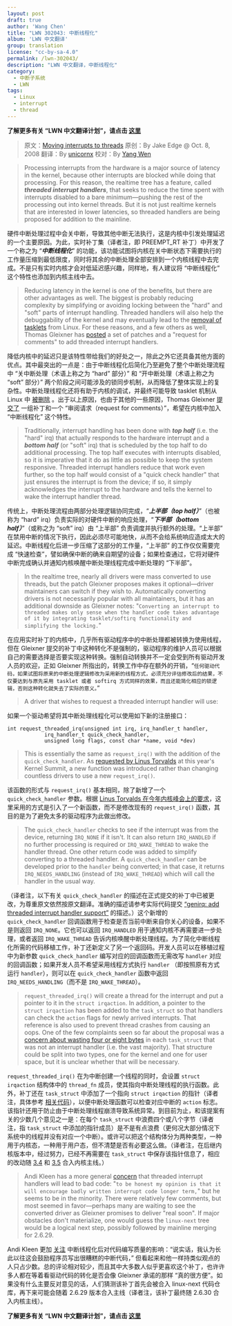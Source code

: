 ```yaml
---
layout: post
draft: true
author: 'Wang Chen'
title: "LWN 302043: 中断线程化"
album: 'LWN 中文翻译'
group: translation
license: "cc-by-sa-4.0"
permalink: /lwn-302043/
description: "LWN 中文翻译，中断线程化"
category:
  - 中断子系统
  - LWN
tags:
  - Linux
  - interrupt
  - thread
---
```


**了解更多有关 “LWN 中文翻译计划”，请点击 [这里](/lwn/)**

> 原文：[Moving interrupts to threads](https://lwn.net/Articles/302043/)
> 原创：By Jake Edge @ Oct. 8, 2008
> 翻译：By [unicornx](https://github.com/unicornx)
> 校对：By [Yang Wen](https://github.com/w-simon)

> Processing interrupts from the hardware is a major source of latency in the kernel, because other interrupts are blocked while doing that processing. For this reason, the realtime tree has a feature, called ***threaded interrupt handlers***, that seeks to reduce the time spent with interrupts disabled to a bare minimum—pushing the rest of the processing out into kernel threads. But it is not just realtime kernels that are interested in lower latencies, so threaded handlers are being proposed for addition to the mainline.

硬件中断处理过程中会关中断，导致其他中断无法执行，这是内核中引发处理延迟的一个主要原因。为此，实时补丁集（译者注，即 PREEMPT_RT 补丁）中开发了一个称之为 “***中断线程化***” 的功能，该功能试图将内核在关中断状态下需要执行的工作量压缩到最低限度，同时将其余的中断处理全部安排到一个内核线程中去完成。不是只有实时内核才会对低延迟感兴趣，同样地，有人建议将 “中断线程化” 这个特性也添加到内核主线中去。

> Reducing latency in the kernel is one of the benefits, but there are other advantages as well. The biggest is probably reducing complexity by simplifying or avoiding locking between the "hard" and "soft" parts of interrupt handling. Threaded handlers will also help the debuggability of the kernel and may eventually lead to the [removal of tasklets](http://lwn.net/Articles/239633/) from Linux. For these reasons, and a few others as well, Thomas Gleixner has [posted](http://lwn.net/Articles/301890/) a set of patches and a "request for comments" to add threaded interrupt handlers.

降低内核中的延迟只是该特性带给我们的好处之一，除此之外它还具备其他方面的优点。其中最突出的一点是：由于中断线程化后简化乃至避免了整个中断处理流程中 “关中断处理（术语上称之为 “hard” 部分）” 和 “开中断处理（术语上称之为 “soft” 部分）” 两个阶段之间可能涉及的锁同步机制，从而降低了整体实现上的复杂性。中断处理线程化还将有助于内核的调试，并最终可能导致 tasklet 机制从 Linux 中 [被删除][1] 。出于以上原因，也由于其他的一些原因，Thomas Gleixner [提交了][2] 一组补丁和一个 “审阅请求（request for comments）”，希望在内核中加入 “中断线程化” 这个特性。

> Traditionally, interrupt handling has been done with ***top half*** (i.e. the "hard" irq) that actually responds to the hardware interrupt and a ***bottom half*** (or "soft" irq) that is scheduled by the top half to do additional processing. The top half executes with interrupts disabled, so it is imperative that it do as little as possible to keep the system responsive. Threaded interrupt handlers reduce that work even further, so the top half would consist of a "quick check handler" that just ensures the interrupt is from the device; if so, it simply acknowledges the interrupt to the hardware and tells the kernel to wake the interrupt handler thread.

传统上，中断处理流程由两部分处理逻辑协同完成，“***上半部（top half）***”（也被称为 “hard” irq）负责实际的对硬件中断的响应处理，“***下半部（bottom half）***”（或称之为 “soft” irq）由 “上半部” 负责调度并执行额外的处理。“上半部” 在禁用中断的情况下执行，因此必须尽可能地快，从而不会给系统响应造成太大的延迟。中断线程化后进一步压缩了这部分的工作量，“上半部” 的工作仅仅需要完成 “快速检查”，譬如确保中断的确来自期望的设备；如果检查通过，它将对硬件中断完成确认并通知内核唤醒中断处理线程完成中断处理的 “下半部”。

> In the realtime tree, nearly all drivers were mass converted to use threads, but the patch Gleixner proposes makes it optional—driver maintainers can switch if they wish to. Automatically converting drivers is not necessarily popular with all maintainers, but it has an additional downside as Gleixner notes: "`Converting an interrupt to threaded makes only sense when the handler code takes advantage of it by integrating tasklet/softirq functionality and simplifying the locking.`"

在应用实时补丁的内核中，几乎所有驱动程序中的中断处理都被转换为使用线程，但在 Gleixner 提交的补丁中这种转化不是强制的，驱动程序的维护人员可以根据自己的需要选择是否要实现这种转换。强制自动转换并不一定会受到所有驱动开发人员的欢迎，正如 Gleixner 所指出的，转换工作中存在额外的开销，“`任何驱动代码，如果试图将原来的中断处理逻辑修改为采用新的线程方式，必须充分评估修改后的结果，不仅要达到与原先采用 tasklet 或者 softirq 方式同样的效果，而且还能简化相应的锁逻辑，否则这种转化就失去了实际的意义。`”

> A driver that wishes to request a threaded interrupt handler will use:

如果一个驱动希望将其中断处理线程化可以使用如下新的注册接口：

	int request_threaded_irq(unsigned int irq, irq_handler_t handler,
				irq_handler_t quick_check_handler,
				unsigned long flags, const char *name, void *dev)

> This is essentially the same as `request_irq()` with the addition of the `quick_check_handler`. As [requested by Linus Torvalds](http://lwn.net/Articles/298840/) at this year's Kernel Summit, a new function was introduced rather than changing countless drivers to use a new `request_irq()`.

该函数的形式与 `request_irq()` 基本相同，除了新增了一个 `quick_check_handler` 参数。根据 [Linus Torvalds 在今年内核峰会上的要求][3]，这里采用的方式是引入了一个新函数，而不是修改现有的 `request_irq()` 函数，其目的是为了避免太多的驱动程序为此做出修改。

> The `quick_check_handler` checks to see if the interrupt was from the device, returning `IRQ_NONE` if it isn't. It can also return `IRQ_HANDLED` if no further processing is required or `IRQ_WAKE_THREAD` to wake the handler thread. One other return code was added to simplify converting to a threaded handler. A `quick_check_handler` can be developed prior to the `handler` being converted; in that case, it returns `IRQ_NEEDS_HANDLING` (instead of `IRQ_WAKE_THREAD`) which will call the handler in the usual way.

（译者注，以下有关 `quick_check_handler` 的描述在正式提交的补丁中已被更改，为尊重原文依然按原文翻译。准确的描述请参考实际代码提交 [“genirq: add threaded interrupt handler support”][4] 的描述。）这个新增的 `quick_check_handler` 回调函数用于检查是否当前中断来自你关心的设备，如果不是则返回 `IRQ_NONE`。它也可以返回 `IRQ_HANDLED` 用于通知内核不再需要进一步处理，或者返回 `IRQ_WAKE_THREAD` 告诉内核唤醒中断处理线程。为了简化中断线程化所需的代码移植工作，补丁还新定义了另一个返回码。开发人员可以在移植过程中为新参数 `quick_check_handler` 编写对应的回调函数而无需改写 `handler` 对应的回调函数；如果开发人员不希望采用线程方式执行 `handler` （即按照原有方式运行 `handler`），则可以在 `quick_check_handler` 函数中返回 `IRQ_NEEDS_HANDLING`（而不是 `IRQ_WAKE_THREAD`）。

> `request_threaded_irq()` will create a thread for the interrupt and put a pointer to it in the `struct irqaction`. In addition, a pointer to the `struct irqaction` has been added to the `task_struct` so that handlers can check the `action` flags for newly arrived interrupts. That reference is also used to prevent thread crashes from causing an oops. One of the few complaints seen so far about the proposal was a [concern about wasting four or eight bytes](https://lwn.net/Articles/302244/) in each `task_struct` that was not an interrupt handler (i.e. the vast majority). That structure could be split into two types, one for the kernel and one for user space, but it is unclear whether that will be necessary.

`request_threaded_irq()` 在为中断创建一个线程的同时，会设置 `struct irqaction` 结构体中的 `thread_fn` 成员，使其指向中断处理线程的执行函数。此外，补丁还在 `task_struct` 中添加了一个指向 `struct irqaction` 的指针（译者注，具体参考 [相关代码][5]），以便中断处理函数可以检查对应中断的 `action` 标志。该指针还用于防止由于中断处理线程崩溃导致系统异常。到目前为止，和该提案有关的少数几个意见之一是：在每个 `task_struct` 中浪费四个或八个字节（译者注，指 `task_struct` 中添加的指针成员）是不是有点浪费（更何况大部分情况下系统中的线程并没有对应一个中断）。或许可以把这个结构体分为两种类型，一种用于内核态，一种用于用户态，但不清楚是否有必要这么做。（译者注，在后继内核版本中，经过努力，已经不再需要在 `task_struct` 中保存该指针信息了，相应的改动随 [3.4][6] 和 [3.5][7] 合入内核主线。）

> Andi Kleen has a more general [concern](https://lwn.net/Articles/302245/) that threaded interrupt handlers will lead to bad code: "`to be honest my opinion is that it will encourage badly written interrupt code longer term,`" but he seems to be in the minority. There were relatively few comments, but most seemed in favor—perhaps many are waiting to see the converted driver as Gleixner promises to deliver "real soon". If major obstacles don't materialize, one would guess the `linux-next` tree would be a logical next step, possibly followed by mainline merging for 2.6.29.

Andi Kleen 更加 [关注][8] 中断线程化后对代码编写质量的影响：“说实话，我认为长此以往这会鼓励程序员写出很糟糕的中断代码，” 但看起来和他一样持类似观点的人只占少数。总的评论相对较少，而且其中大多数人似乎更喜欢这个补丁，也许许多人都在等着看驱动代码的转化是否会像 Gleixner 承诺的那样 “真的很方便”。如果没有什么主要反对意见的话，人们猜测该补丁首先会被合入 linux-next 代码仓库，再下来可能会随着 2.6.29 版本合入主线（译者注，该补丁最终随 2.6.30 合入内核主线）。

**了解更多有关 “LWN 中文翻译计划”，请点击 [这里](/lwn/)**

[1]: https://lwn.net/Articles/239633/
[2]: https://lwn.net/Articles/301890/
[3]: https://lwn.net/Articles/298840/
[4]: https://git.kernel.org/pub/scm/linux/kernel/git/torvalds/linux.git/commit/?id=3aa551c9b4c40018f0e261a178e3d25478dc04a9
[5]: https://elixir.bootlin.com/linux/v2.6.30/source/include/linux/sched.h#L1302
[6]: https://git.kernel.org/pub/scm/linux/kernel/git/torvalds/linux.git/commit/?id=4bcdf1d0b652bc33d52f2322b77463e4dc58abf8
[7]: https://git.kernel.org/pub/scm/linux/kernel/git/torvalds/linux.git/commit/?id=4d1d61a6b203d957777d73fcebf19d90b038b5b2
[8]: https://lwn.net/Articles/302245/
